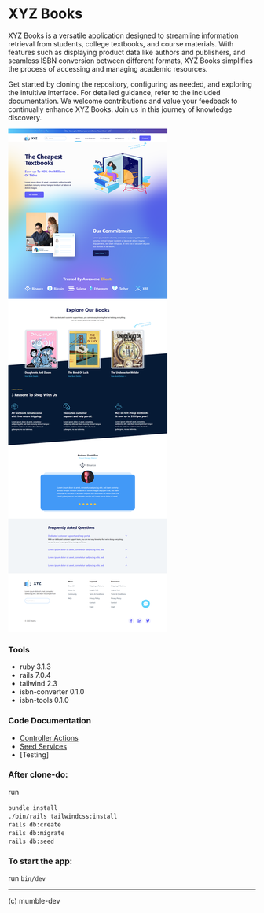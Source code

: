 # XYZ Books

XYZ Books is a versatile application designed to streamline information retrieval from students, college textbooks, and course materials. With features such as displaying product data like authors and publishers, and seamless ISBN conversion between different formats, XYZ Books simplifies the process of accessing and managing academic resources.

Get started by cloning the repository, configuring as needed, and exploring the intuitive interface. For detailed guidance, refer to the included documentation. We welcome contributions and value your feedback to continually enhance XYZ Books. Join us in this journey of knowledge discovery.

![XYZ-Books Web Page](documentations/xyz-books-wepage.png)

### Tools

- ruby 3.1.3
- rails 7.0.4
- tailwind 2.3
- isbn-converter 0.1.0
- isbn-tools 0.1.0

### Code Documentation

- [Controller Actions](documentations/code-documentation.md) <br>
- [Seed Services](documentations/seeds-documentation.md)
- [Testing]

### After clone-do:

run

`bundle install` <br>
`./bin/rails tailwindcss:install` <br>
`rails db:create` <br>
`rails db:migrate` <br>
`rails db:seed` <br>

### To start the app:

run
`bin/dev`

---

(c) mumble-dev
